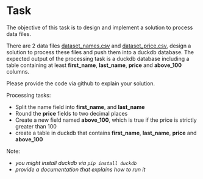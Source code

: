 # Task
The objective of this task is to design and implement a solution to process data files.

There are 2 data files [dataset_names.csv](/dataset_names.csv) and [dataset_price.csv](/dataset_price.csv), design a solution to process these files and push them into a duckdb database. The expected output of the processing task is a duckdb database including a table containing at least **first_name**, **last_name**, **price** and **above_100** columns.

Please provide the code via github to explain your solution.

Processing tasks:
- Split the name field into **first_name**, and **last_name**
- Round the **price** fields to two decimal places
- Create a new field named **above_100**, which is true if the price is strictly greater than 100
- create a table in duckdb that contains **first_name**, **last_name**, **price** and **above_100** 

Note: 
   
- *you might install duckdb via ```pip install duckdb```*
- *provide a documentation that explains how to run it*